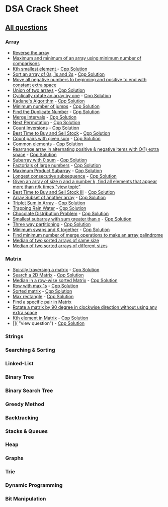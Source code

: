 # DSA Crack Sheet

## [All questions](https://drive.google.com/file/d/1TIj9JtyfoKxdd3U3kpjt869uiImGLnk-/view?usp=sharing)

### Array

- [Reverse the array](https://www.geeksforgeeks.org/write-a-program-to-reverse-an-array-or-string/ "view topic")
- [Maximum and minimum of an array using minimum number of comparisons](https://www.geeksforgeeks.org/maximum-and-minimum-in-an-array/ "view topic")
- [Kth smallest element ](https://practice.geeksforgeeks.org/problems/kth-smallest-element5635/1 "view question") - [Cpp Solution](./solutions/Kth%20smallest%20element.cpp)
- [Sort an array of 0s, 1s and 2s](https://practice.geeksforgeeks.org/problems/sort-an-array-of-0s-1s-and-2s4231/1# "view question") - [Cpp Solution](./solutions/Sort%20an%20array%20of%200s,%201s%20and%202s.cpp)
- [Move all negative numbers to beginning and positive to end with constant extra space](https://www.geeksforgeeks.org/move-negative-numbers-beginning-positive-end-constant-extra-space/ "view topic")
- [Union of two arrays](https://practice.geeksforgeeks.org/problems/union-of-two-arrays3538/1# "view question") - [Cpp Solution](./solutions/Union%20of%20two%20arrays.cpp)
- [Cyclically rotate an array by one](https://practice.geeksforgeeks.org/problems/cyclically-rotate-an-array-by-one2614/1# "view question") - [Cpp Solution](./solutions/Cyclically%20rotate%20an%20array%20by%20one.cpp)
- [Kadane's Algorithm](https://practice.geeksforgeeks.org/problems/kadanes-algorithm-1587115620/1# "view question") - [Cpp Solution](./solutions/Kadane's%20Algorithm.cpp)
- [Minimum number of jumps](https://practice.geeksforgeeks.org/problems/minimum-number-of-jumps-1587115620/1# "view question") - [Cpp Solution](./solutions/Minimum%20number%20of%20jumps.cpp)
- [Find the Duplicate Number](https://leetcode.com/problems/find-the-duplicate-number/ "view question") - [Cpp Solution](./solutions/Find%20the%20Duplicate%20Number.cpp)
- [Merge Intervals](https://leetcode.com/problems/merge-intervals/ "view question") - [Cpp Solution](./solutions/Merge%20Intervals.cpp)
- [Next Permutation](https://leetcode.com/problems/next-permutation/ "view question") - [Cpp Solution](./solutions/Next%20Permutation.cpp)
- [Count Inversions](https://practice.geeksforgeeks.org/problems/inversion-of-array-1587115620/1# "view question") - [Cpp Solution](./solutions/Count%20Inversions.cpp)
- [Best Time to Buy and Sell Stock](https://leetcode.com/problems/best-time-to-buy-and-sell-stock/ "view question") - [Cpp Solution](./solutions/Best%20Time%20to%20Buy%20and%20Sell%20Stock.cpp)
- [Count pairs with given sum](https://practice.geeksforgeeks.org/problems/count-pairs-with-given-sum5022/1# "view question") - [Cpp Solution](./solutions/Count%20pairs%20with%20given%20sum.cpp)
- [Common elements](https://practice.geeksforgeeks.org/problems/common-elements1132/1# "view question") - [Cpp Solution](./solutions/Common%20elements.cpp)
- [Rearrange array in alternating positive & negative items with O(1) extra space](https://www.geeksforgeeks.org/rearrange-array-alternating-positive-negative-items-o1-extra-space/ "view topic") - [Cpp Solution](<./solutions/Rearrange%20array%20in%20alternating%20positive%20&%20negative%20items%20with%20O(1)%20extra%20space.cpp>)
- [Subarray with 0 sum](https://practice.geeksforgeeks.org/problems/subarray-with-0-sum-1587115621/1# "view question") - [Cpp Solution](./solutions/Subarray%20with%200%20sum.cpp)
- [Factorials of large numbers](https://practice.geeksforgeeks.org/problems/factorials-of-large-numbers/0# "view question") - [Cpp Solution](./solutions/Factorials%20of%20large%20numbers.cpp)
- [Maximum Product Subarray](https://practice.geeksforgeeks.org/problems/maximum-product-subarray3604/1 "view question") - [Cpp Solution](./solutions/Maximum%20Product%20Subarray.cpp)
- [Longest consecutive subsequence](https://practice.geeksforgeeks.org/problems/longest-consecutive-subsequence2449/1# "view question") - [Cpp Solution](./solutions/Longest%20consecutive%20subsequence.cpp)
- [Given an array of size n and a number k, find all elements that appear more than n/k times "view topic"](https://www.geeksforgeeks.org/given-an-array-of-of-size-n-finds-all-the-elements-that-appear-more-than-nk-times/)
- [Best Time to Buy and Sell Stock III](https://leetcode.com/problems/best-time-to-buy-and-sell-stock-iii/ "view question") - [Cpp Solution](./solutions/Best%20Time%20to%20Buy%20and%20Sell%20Stock%20III.cpp)
- [Array Subset of another array](https://practice.geeksforgeeks.org/problems/array-subset-of-another-array/0 "view question") - [Cpp Solution](./solutions/Array%20Subset%20of%20another%20array.cpp)
- [Triplet Sum in Array](https://practice.geeksforgeeks.org/problems/triplet-sum-in-array-1587115621/1# "view question") - [Cpp Solution](./solutions/Triplet%20Sum%20in%20Array.cpp)
- [Trapping Rain Water](https://practice.geeksforgeeks.org/problems/trapping-rain-water-1587115621/1# "view question") - [Cpp Solution](./solutions/Trapping%20Rain%20Water.cpp)
- [Chocolate Distribution Problem](https://practice.geeksforgeeks.org/problems/chocolate-distribution-problem/0# "view question") - [Cpp Solution](./solutions/Chocolate%20Distribution%20Problem.cpp)
- [Smallest subarray with sum greater than x](https://practice.geeksforgeeks.org/problems/smallest-subarray-with-sum-greater-than-x5651/1# "view question") - [Cpp Solution](./solutions/Smallest%20subarray%20with%20sum%20greater%20than%20x.cpp)
- [Three way partitioning](https://practice.geeksforgeeks.org/problems/three-way-partitioning/1# "view question") - [Cpp Solution](./solutions/Three%20way%20partitioning.cpp)
- [Minimum swaps and K together](https://practice.geeksforgeeks.org/problems/minimum-swaps-required-to-bring-all-elements-less-than-or-equal-to-k-together4847/1 "view question") - [Cpp Solution](./solutions/Minimum%20swaps%20and%20K%20together.cpp)
- [Find minimum number of merge operations to make an array palindrome](https://www.geeksforgeeks.org/find-minimum-number-of-merge-operations-to-make-an-array-palindrome/ "view topic")
- [Median of two sorted arrays of same size](https://www.geeksforgeeks.org/median-of-two-sorted-arrays/ "view topic")
- [Median of two sorted arrays of different sizes](https://www.geeksforgeeks.org/median-of-two-sorted-arrays-of-different-sizes/ "view topic")

<!-- - []( "view question") - [Cpp Solution](./solutions/) -->

### Matrix

- [Spirally traversing a matrix](https://practice.geeksforgeeks.org/problems/spirally-traversing-a-matrix-1587115621/1# "view question") - [Cpp Solution](./solutions/Spirally%20traversing%20a%20matrix.cpp)
- [Search a 2D Matrix](https://leetcode.com/problems/search-a-2d-matrix/ "view question") - [Cpp Solution](./solutions/Search%20a%202D%20Matrix.cpp)
- [Median in a row-wise sorted Matrix](https://practice.geeksforgeeks.org/problems/median-in-a-row-wise-sorted-matrix1527/1 "view question") - [Cpp Solution](./solutions/Median%20in%20a%20row-wise%20sorted%20Matrix.cpp)
- [Row with max 1s](https://practice.geeksforgeeks.org/problems/row-with-max-1s0023/1# "view question") - [Cpp Solution](./solutions/Row%20with%20max%201s.cpp)
- [Sorted matrix](https://practice.geeksforgeeks.org/problems/sorted-matrix2333/1# "view question") - [Cpp Solution](./solutions/Sorted%20matrix.cpp)
- [Max rectangle](https://practice.geeksforgeeks.org/problems/max-rectangle/1 "view question") - [Cpp Solution](./solutions/Max%20rectangle.cpp)
- [Find a specific pair in Matrix](https://www.geeksforgeeks.org/find-a-specific-pair-in-matrix/ "view topic")
- [Rotate a matrix by 90 degree in clockwise direction without using any extra space](https://www.geeksforgeeks.org/rotate-a-matrix-by-90-degree-in-clockwise-direction-without-using-any-extra-space/ "view topic")
- [Kth element in Matrix](https://practice.geeksforgeeks.org/problems/kth-element-in-matrix/1# "view question") - [Cpp Solution](./solutions/Kth%20element%20in%20Matrix.cpp)
- []( "view question") - [Cpp Solution](./solutions/.cpp)

### Strings

### Searching & Sorting

### Linked-List

### Binary Tree

### Binary Search Tree

### Greedy Method

### Backtracking

### Stacks & Queues

### Heap

### Graphs

### Trie

### Dynamic Programming

### Bit Manipulation

<!--
-  []( "view topic") - []( "view my solution")
-  []( "view topic") - []( "view my solution")
-  []( "view topic") - []( "view my solution")
-  []( "view topic") - []( "view my solution")
-->
